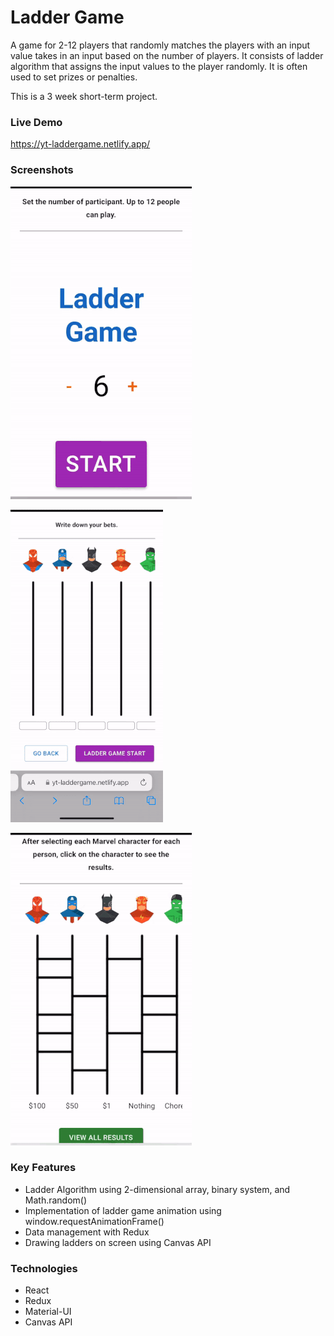 # Ladder Game

A game for 2-12 players that randomly matches the players with an input value takes in an input based on the number of players.
It consists of ladder algorithm that assigns the input values to the player randomly.
It is often used to set prizes or penalties.

This is a 3 week short-term project.

### Live Demo

https://yt-laddergame.netlify.app/

### Screenshots

![Screenshot 1](Screenshots/Screenshot1.gif)

![Screenshot 2](Screenshots/Screenshot2.gif)

![Screenshot 3](Screenshots/Screenshot3.gif)

### Key Features

- Ladder Algorithm using 2-dimensional array, binary system, and Math.random()
- Implementation of ladder game animation using window.requestAnimationFrame()
- Data management with Redux
- Drawing ladders on screen using Canvas API

### Technologies

- React
- Redux
- Material-UI
- Canvas API

